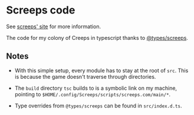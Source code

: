 # Screeps code

See [screeps' site](https://screeps.com/) for more information.

The code for my colony of Creeps in typescript thanks to [@types/screeps](https://github.com/screepers/typed-screeps).

## Notes

- With this simple setup, every module has to stay at the root of `src`. This is because the game doesn't traverse through directories.

- The `build` directory `tsc` builds to is a symbolic link on my machine, pointing to `$HOME/.config/Screeps/scripts/screeps.com/main/*`.

- Type overrides from `@types/screeps` can be found in `src/index.d.ts`.
